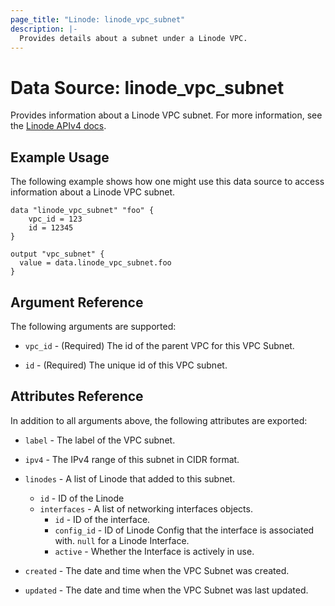 ```yaml
---
page_title: "Linode: linode_vpc_subnet"
description: |-
  Provides details about a subnet under a Linode VPC.
---
```


# Data Source: linode\_vpc\_subnet

Provides information about a Linode VPC subnet.
For more information, see the [Linode APIv4 docs](https://techdocs.akamai.com/linode-api/reference/get-vpc-subnet).

## Example Usage

The following example shows how one might use this data source to access information about a Linode VPC subnet.

```hcl
data "linode_vpc_subnet" "foo" {
    vpc_id = 123
    id = 12345
}

output "vpc_subnet" {
  value = data.linode_vpc_subnet.foo
}
```

## Argument Reference

The following arguments are supported:

* `vpc_id` - (Required) The id of the parent VPC for this VPC Subnet.

* `id` - (Required) The unique id of this VPC subnet.

## Attributes Reference

In addition to all arguments above, the following attributes are exported:

* `label` - The label of the VPC subnet.

* `ipv4` - The IPv4 range of this subnet in CIDR format.

* `linodes` - A list of Linode that added to this subnet.
  * `id` - ID of the Linode
  * `interfaces` - A list of networking interfaces objects.
    * `id` - ID of the interface.
    * `config_id` - ID of Linode Config that the interface is associated with. `null` for a Linode Interface.
    * `active` - Whether the Interface is actively in use.

* `created` - The date and time when the VPC Subnet was created.

* `updated` - The date and time when the VPC Subnet was last updated.
